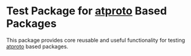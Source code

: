 # Test Package for [atproto](https://pub.dartlang.org/packages/atproto) Based Packages

This package provides core reusable and useful functionality for testing [atproto](https://pub.dartlang.org/packages/atproto) based packages.
